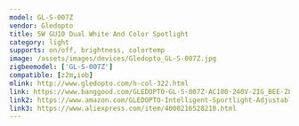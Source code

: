 ```yaml
---
model: GL-S-007Z
vendor: Gledopto
title: 5W GU10 Dual White And Color Spotlight 
category: light
supports: on/off, brightness, colortemp
image: /assets/images/devices/Gledopto_GL-S-007Z.jpg
zigbeemodel: ['GL-S-007Z']
compatible: [z2m,iob]
mlink: http://www.gledopto.com/h-col-322.html
link: https://www.banggood.com/GLEDOPTO-GL-S-007Z-AC100-240V-ZIG_BEE-ZLL-RGBCCT-GU10-5W-LED-Spotlight-Bulb-Work-with-Amazon-Echo-p-1477501.html
link2: https://www.amazon.com/GLEDOPTO-Intelligent-Sportlight-Adjustable-Brightness/dp/B07QWRLDMT
link3: https://www.aliexpress.com/item/4000216528210.html
---
```

